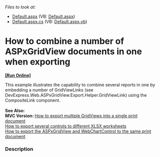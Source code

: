 <!-- default file list -->
*Files to look at*:

* [Default.aspx](./CS/WebSite/Default.aspx) (VB: [Default.aspx](./VB/WebSite/Default.aspx))
* [Default.aspx.cs](./CS/WebSite/Default.aspx.cs) (VB: [Default.aspx.vb](./VB/WebSite/Default.aspx.vb))
<!-- default file list end -->
# How to combine a number of ASPxGridView documents in one when exporting
<!-- run online -->
**[[Run Online]](https://codecentral.devexpress.com/e1535/)**
<!-- run online end -->


<p>This example illustrates the capability to combine several reports in one by embedding a number of GridViewLinks (see DevExpress.Web.ASPxGridView.Export.Helper.GridViewLink) using the CompositeLink component.<br /><br /><strong>See Also:<br />MVC Version: </strong><a href="https://www.devexpress.com/Support/Center/p/E3891">How to export multiple GridViews into a single print document</a><strong><br /></strong><a href="https://www.devexpress.com/Support/Center/p/E3626">How to export several controls to different XLSX worksheets</a><br /><a href="https://www.devexpress.com/Support/Center/p/E2226">How to export the ASPxGridView and WebChartControl to the same print document</a></p>


<h3>Description</h3>

<p><br />
</p>

<br/>


